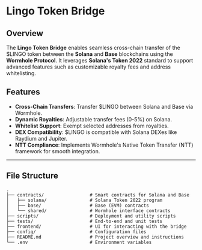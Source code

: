 # Lingo Token Bridge

## Overview
The **Lingo Token Bridge** enables seamless cross-chain transfer of the $LINGO token between the **Solana** and **Base** blockchains using the **Wormhole Protocol**. It leverages **Solana's Token 2022** standard to support advanced features such as customizable royalty fees and address whitelisting.

## Features
- **Cross-Chain Transfers**: Transfer $LINGO between Solana and Base via Wormhole.
- **Dynamic Royalties**: Adjustable transfer fees (0-5%) on Solana.
- **Whitelist Support**: Exempt selected addresses from royalties.
- **DEX Compatibility**: $LINGO is compatible with Solana DEXes like Raydium and Jupiter.
- **NTT Compliance**: Implements Wormhole's Native Token Transfer (NTT) framework for smooth integration.

---

## File Structure
```plaintext
.
├── contracts/                 # Smart contracts for Solana and Base
│   ├── solana/                # Solana Token 2022 program
│   ├── base/                  # Base (EVM) contracts
│   └── shared/                # Wormhole interface contracts
├── scripts/                   # Deployment and utility scripts
├── tests/                     # End-to-end and unit tests
├── frontend/                  # UI for interacting with the bridge
├── config/                    # Configuration files
├── README.md                  # Project overview and instructions
└── .env                       # Environment variables

